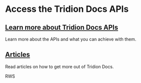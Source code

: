 # Access the Tridion Docs APIs

## [Learn more about Tridion Docs APIs](apiconcepts/overview.md) 
Learn more about the APIs and what you can achieve with them.

## [Articles](articles/intro.md)
Read articles on how to get more out of Tridion Docs.

RWS
